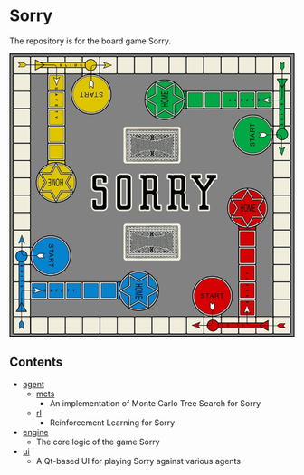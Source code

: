 # Sorry

The repository is for the board game Sorry.

![sorry_board](engine/images/board.png)

## Contents

- [agent](agent/)
  - [mcts](agent/mcts/)
    - An implementation of Monte Carlo Tree Search for Sorry
  - [rl](agent/rl/)
    - Reinforcement Learning for Sorry
- [engine](engine/)
  - The core logic of the game Sorry
- [ui](ui/)
  - A Qt-based UI for playing Sorry against various agents